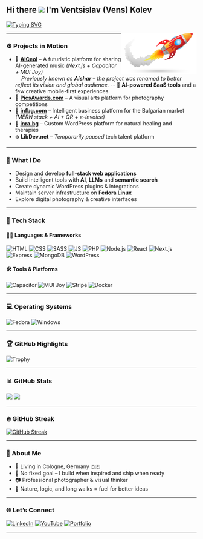 ## Hi there <img src="https://media.giphy.com/media/hvRJCLFzcasrR4ia7z/giphy.gif" width="25px"> I'm Ventsislav (Vens) Kolev

[![Typing SVG](https://readme-typing-svg.herokuapp.com?font=Fira+Code&weight=600&size=22&pause=1000&color=00F7F7&center=true&vCenter=true&width=500&lines=Full-Stack+MERN+Developer;React+%2B+Next.js+Engineer;WordPress+Expert;Creative+Technologist;AI+Music+Platform+Builder;and+Photographer)](https://git.io/typing-svg)

<img align="right" src="./R.png" width="200" alt="Vens Kolev" />

---

### ⚙️ Projects in Motion

- 🎵 **[AiCeol](https://aiceol.com)** – A futuristic platform for sharing AI-generated music *(Next.js + Capacitor + MUI Joy)*  
  &nbsp;&nbsp;&nbsp;&nbsp;_Previously known as **Aishar** – the project was renamed to better reflect its vision and global audience._
-- 🤖 **AI-powered SaaS tools** and a few creative mobile-first experiences
- 📸 **[PicsAwards.com](https://picsawards.com)** – A visual arts platform for photography competitions  
- 🧠 **[infbg.com](https://infbg.com)** – Intelligent business platform for the Bulgarian market *(MERN stack + AI + QR + e-Invoice)*  
- 🏥 **[inra.bg](https://inra.bg)** – Custom WordPress platform for natural healing and therapies  
- ❄️ **LibDev.net** – *Temporarily paused* tech talent platform

---

### 🧠 What I Do

- Design and develop **full-stack web applications**
- Build intelligent tools with **AI**, **LLMs** and **semantic search**
- Create dynamic WordPress plugins & integrations
- Maintain server infrastructure on **Fedora Linux**
- Explore digital photography & creative interfaces

---

### 🧩 Tech Stack

#### 🧑‍💻 Languages & Frameworks
![HTML](https://img.shields.io/badge/HTML-E34F26?logo=html5&logoColor=white)
![CSS](https://img.shields.io/badge/CSS-1572B6?logo=css3&logoColor=white)
![SASS](https://img.shields.io/badge/SASS-8A2BE2?logo=sass&logoColor=white)
![JS](https://img.shields.io/badge/JavaScript-F7DF1E?logo=javascript&logoColor=black)
![PHP](https://img.shields.io/badge/PHP-777BB4?logo=php&logoColor=white)
![Node.js](https://img.shields.io/badge/Node.js-43853D?logo=node.js&logoColor=white)
![React](https://img.shields.io/badge/React-20232A?logo=react&logoColor=61DAFB)
![Next.js](https://img.shields.io/badge/Next.js-000000?logo=next.js&logoColor=white)
![Express](https://img.shields.io/badge/Express.js-404D59?logo=express&logoColor=white)
![MongoDB](https://img.shields.io/badge/MongoDB-47A248?logo=mongodb&logoColor=white)
![WordPress](https://img.shields.io/badge/WordPress-21759B?logo=wordpress&logoColor=white)

#### 🛠 Tools & Platforms
![Capacitor](https://img.shields.io/badge/Capacitor-119EFF?logo=capacitor&logoColor=white)
![MUI Joy](https://img.shields.io/badge/MUI%20Joy-%23007FFF?logo=mui&logoColor=white)
![Stripe](https://img.shields.io/badge/Stripe-008CDD?logo=stripe&logoColor=white)
![Docker](https://img.shields.io/badge/Docker-2496ED?logo=docker&logoColor=white)

---

### 💻 Operating Systems
![Fedora](https://img.shields.io/badge/Linux-Fedora%2041-blue?logo=fedora&logoColor=white)
![Windows](https://img.shields.io/badge/Windows-0078D6?logo=windows&logoColor=white)

---

### 🏆 GitHub Highlights

![Trophy](https://github-profile-trophy.vercel.app/?username=venskolev&theme=gruvbox&column=6&margin-w=10&margin-h=10)

---

### 📊 GitHub Stats

<img src="https://github-readme-stats.vercel.app/api?username=venskolev&count_private=true&show_icons=true&theme=algolia" height="200" />
<img src="https://github-readme-stats.vercel.app/api/top-langs/?username=venskolev&theme=algolia&langs_count=10&layout=compact" height="200" />

---

### 🔥 GitHub Streak

[![GitHub Streak](https://streak-stats.demolab.com?user=venskolev&theme=tokyonight_duo&mode=weekly)](https://git.io/streak-stats)

---

### 📸 About Me

- 📍 Living in Cologne, Germany 🇩🇪
- 🎯 No fixed goal – I build when inspired and ship when ready
- 📷 Professional photographer & visual thinker
- 🧘 Nature, logic, and long walks = fuel for better ideas

---

### 🌐 Let’s Connect

[![LinkedIn](https://img.shields.io/badge/LinkedIn-0077B5?logo=linkedin&logoColor=white)](https://www.linkedin.com/in/ventsislav-kolev-955a4162)
[![YouTube](https://img.shields.io/badge/YouTube-FF0000?logo=youtube&logoColor=white)](https://www.youtube.com/channel/UCCxZzQ8BW7ybSaZz41AU7QA)
[![Portfolio](https://img.shields.io/badge/Portfolio-4353FF?logo=google-chrome&logoColor=white)](https://kolev.libdev.net)

---
